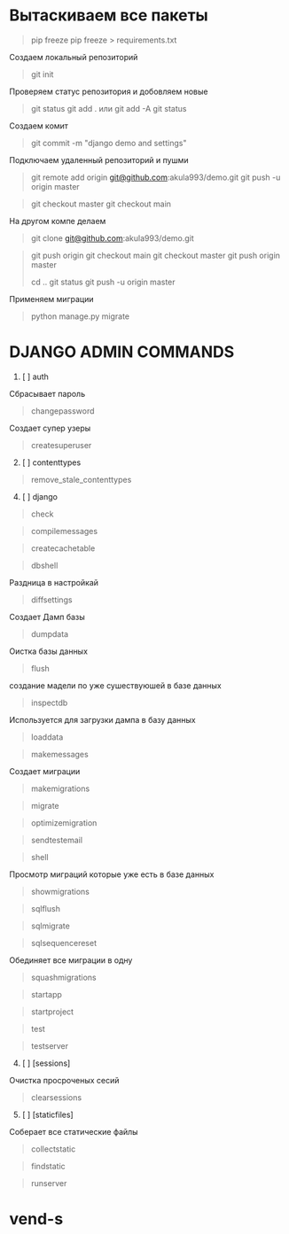 # Вытаскиваем все пакеты

> pip freeze
> pip freeze > requirements.txt

Создаем локальный репозиторий
> git init

Проверяем статус репозитория и добовляем новые
> git status
> git add . или git add -A
> git status

Создаем комит
> git commit -m "django demo and settings"

Подключаем удаленный репозиторий и пушми
> git remote add origin git@github.com:akula993/demo.git
> git push -u origin master


> git checkout master
> git checkout main

На другом компе делаем
> git clone git@github.com:akula993/demo.git


> git push origin
> git checkout main
> git checkout master
> git push origin master
>
> cd ..
> git status
> git push -u origin master

Применяем миграции
> python manage.py migrate

# DJANGO ADMIN COMMANDS

1. [ ] auth

Сбрасывает пароль
> changepassword

Создает супер узеры
> createsuperuser

2. [ ] contenttypes

> remove_stale_contenttypes

4. [ ] django

> check

> compilemessages

> createcachetable

> dbshell

Раздница в настройкай
> diffsettings

Создает Дамп базы
> dumpdata

Оистка базы данных
> flush

создание мадели по уже сушествуюшей в базе данных
> inspectdb

Используется для загрузки дампа в базу данных
> loaddata


> makemessages

Создает миграции
> makemigrations


> migrate

> optimizemigration

> sendtestemail

> shell

Просмотр миграций которые уже есть в базе данных
> showmigrations

> sqlflush

> sqlmigrate

> sqlsequencereset

Обединяет все миграции в одну
> squashmigrations

> startapp

> startproject

> test

> testserver
>

4. [ ] [sessions]

Очистка просроченых сесий
> clearsessions

5. [ ] [staticfiles]

Соберает все статические файлы
> collectstatic


> findstatic

> runserver


# vend-s
